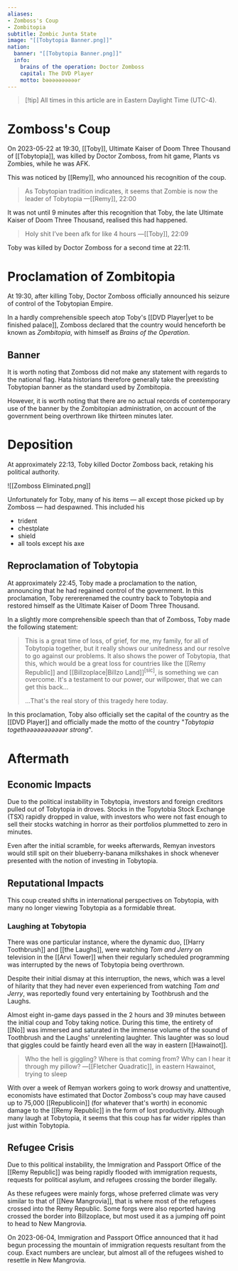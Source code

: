 ```yaml
---
aliases:
- Zomboss's Coup
- Zombitopia
subtitle: Zombic Junta State
image: "[[Tobytopia Banner.png]]"
nation:
  banner: "[[Tobytopia Banner.png]]"
  info:
    brains of the operation: Doctor Zomboss
    capital: The DVD Player
    motto: bəəəəəəəəəər
---
```


> [!tip] All times in this article are in Eastern Daylight Time (UTC-4).

# Zomboss's Coup

On 2023-05-22 at 19:30, [[Toby]], Ultimate Kaiser of Doom Three Thousand of [[Tobytopia]], was killed by Doctor Zomboss, from hit game, Plants vs Zombies, while he was AFK.

This was noticed by [[Remy]], who announced his recognition of the coup.
> As Tobytopian tradition indicates, it seems that Zombie is now the leader of Tobytopia
> —[[Remy]], 22:00

It was not until 9 minutes after this recognition that Toby, the late Ultimate Kaiser of Doom Three Thousand, realised this had happened.
> Holy shit I’ve been afk for like 4 hours
> ―[[Toby]], 22:09

Toby was killed by Doctor Zomboss for a second time at 22:11.

# Proclamation of Zombitopia
At 19:30, after killing Toby, Doctor Zomboss officially announced his seizure of control of the Tobytopian Empire.

In a hardly comprehensible speech atop Toby's [[DVD Player|yet to be finished palace]], Zomboss declared that the country would henceforth be known as *Zombitopia*, with himself as *Brains of the Operation*.

## Banner
It is worth noting that Zomboss did not make any statement with regards to the national flag. Hata historians therefore generally take the preexisting Tobytopian banner as the standard used by Zombitopia.

However, it is worth noting that there are no actual records of contemporary use of the banner by the Zombitopian administration, on account of the government being overthrown like thirteen minutes later.

# Deposition
At approximately 22:13, Toby killed Doctor Zomboss back, retaking his political authority.

![[Zomboss Eliminated.png]]

Unfortunately for Toby, many of his items — all except those picked up by Zomboss — had despawned. This included his
- trident
- chestplate
- shield
- all tools except his axe

## Reproclamation of Tobytopia
At approximately 22:45, Toby made a proclamation to the nation, announcing that he had regained control of the government. In this proclamation, Toby rerererenamed the country back to Tobytopia and restored himself as the Ultimate Kaiser of Doom Three Thousand.

In a slightly more comprehensible speech than that of Zomboss, Toby made the following statement:
> This is a great time of loss, of grief, for me, my family, for all of Tobytopia together, but it really shows our unitedness and our resolve to go against our problems. It also shows the power of Tobytopia, that this, which would be a great loss for countries like the [[Remy Republic]] and [[Billzoplace|Billzo Land]]<sup>[sic]</sup>, is something we can overcome. It's a testament to our power, our willpower, that we can get this back...
> 
> ...That's the real story of this tragedy here today.

In this proclamation, Toby also officially set the capital of the country as the [[DVD Player]] and officially made the motto of the country "*Tobytopia togethəəəəəəəəəəər strong*".

# Aftermath

## Economic Impacts
Due to the political instability in Tobytopia, investors and foreign creditors pulled out of Tobytopia in droves. Stocks in the Topytobia Stock Exchange (TSX) rapidly dropped in value, with investors who were not fast enough to sell their stocks watching in horror as their portfolios plummetted to zero in minutes.

Even after the initial scramble, for weeks afterwards, Remyan investors would still spit on their blueberry-banana milkshakes in shock whenever presented with the notion of investing in Tobytopia.

## Reputational Impacts
This coup created shifts in international perspectives on Tobytopia, with many no longer viewing Tobytopia as a formidable threat.

### Laughing at Tobytopia
There was one particular instance, where the dynamic duo, [[Harry Toothbrush]] and [[the Laughs]], were watching *Tom and Jerry* on television in the [[Arvi Tower]] when their regularly scheduled programming was interrupted by the news of Tobytopia being overthrown.

Despite their initial dismay at this interruption, the news, which was a level of hilarity that they had never even experienced from watching *Tom and Jerry*, was reportedly found very entertaining by Toothbrush and the Laughs.

Almost eight in-game days passed in the 2 hours and 39 minutes between the initial coup and Toby taking notice. During this time, the entirety of [[No]] was immersed and saturated in the immense volume of the sound of Toothbrush and the Laughs' unrelenting laughter. This laughter was so loud that giggles could be faintly heard even all the way in eastern [[Hawainot]].

> Who the hell is giggling? Where is that coming from? Why can I hear it through my pillow?
> ―[[Fletcher Quadratic]], in eastern Hawainot, trying to sleep

With over a week of Remyan workers going to work drowsy and unattentive, economists have estimated that Doctor Zomboss's coup may have caused up to 75,000 [[Republicoin]] (for whatever that's worth) in economic damage to the [[Remy Republic]] in the form of lost productivity. Although many laugh at Tobytopia, it seems that this coup has far wider ripples than just within Tobytopia.

## Refugee Crisis
Due to this political instability, the Immigration and Passport Office of the [[Remy Republic]] was being rapidly flooded with immigration requests, requests for political asylum, and refugees crossing the border illegally.

As these refugees were mainly forgs, whose preferred climate was very similar to that of [[New Mangrovia]], that is where most of the refugees crossed into the Remy Republic. Some forgs were also reported having crossed the border into Billzoplace, but most used it as a jumping off point to head to New Mangrovia.

On 2023-06-04, Immigration and Passport Office announced that it had begun processing the mountain of immigration requests resultant from the coup. Exact numbers are unclear, but almost all of the refugees wished to resettle in New Mangrovia.
